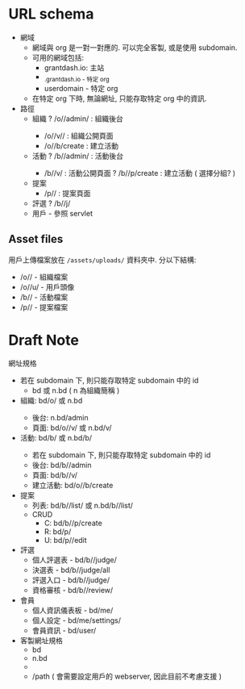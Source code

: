 # URL schema

 - 網域
   - 網域與 org 是一對一對應的. 可以完全客製, 或是使用 subdomain.
   - 可用的網域包括:
     - grantdash.io: 主站
     - <sub>.grantdash.io     - 特定 org 
     - userdomain             - 特定 org
   - 在特定 org 下時, 無論網址, 只能存取特定 org 中的資訊.
 - 路徑
   - 組織
     ? /o/<slug>/admin/     : 組織後台
     - /o/<slug>/v/<page>/  : 組織公開頁面
     - /o/<slug>/b/create   : 建立活動
   - 活動
     ? /b/<slug>/admin/     : 活動後台
     - /b/<slug>/v/<page>   : 活動公開頁面
     ? /b/<slug>/p/create   : 建立活動 ( 選擇分組? )
   - 提案
     - /p/<id>/             : 提案頁面
   - 評選
     ? /b/<slug>/j/
   - 用戶 - 參照 servlet

## Asset files

用戶上傳檔案放在 `/assets/uploads/` 資料夾中. 分以下結構:

 - /o/<slug>/   - 組織檔案
 - /o/<slug>/u/ - 用戶頭像
 - /b/<slug>/   - 活動檔案
 - /p/<id>/     - 提案檔案


# Draft Note

網址規格
 - 若在 subdomain 下, 則只能存取特定 subdomain 中的 id
   - bd 或 n.bd ( n 為組織簡稱 )
 - 組織: bd/o/<name> 或 n.bd
   - 後台: n.bd/admin
   - 頁面: bd/o/<name>/v/<page> 或 n.bd/v/<page>
 - 活動: bd/b/<id> 或 n.bd/b/<id>
   - 若在 subdomain 下, 則只能存取特定 subdomain 中的 id
   - 後台: bd/b/<id>/admin
   - 頁面: bd/b/<id>/v/<page>
   - 建立活動: bd/o/<name>/b/create
 - 提案
   - 列表: bd/b/<id>/list/<page> 或 n.bd/b/<id>/list/<page>
   - CRUD
     - C: bd/b/<id>/p/create
     - R: bd/p/<id>
     - U: bd/p/<id>/edit
 - 評選
   - 個人評選表 - bd/b/<id>/judge/<uid>
   - 決選表 -  bd/b/<id>/judge/all
   - 評選入口 - bd/b/<id>/judge/
   - 資格審核 - bd/b/<id>/review/
 - 會員
   - 個人資訊儀表板 - bd/me/
   - 個人設定 - bd/me/settings/
   - 會員資訊 - bd/user/<id>
 - 客製網址規格
   - bd
   - n.bd
   - <custom-domain>
   - <custom-domain>/path ( 會需要設定用戶的 webserver, 因此目前不考慮支援 )


